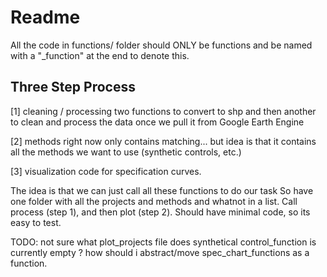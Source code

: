 # Readme

All the code in functions/ folder should ONLY be functions and be named with a "_function" 
at the end to denote this.

## Three Step Process

[1] cleaning / processing
  two functions to convert to shp and then another to clean and process the data once
  we pull it from Google Earth Engine
  
[2] methods
  right now only contains matching... but idea is that it contains all the methods we want
  to use (synthetic controls, etc.)

[3] visualization
  code for specification curves.

The idea is that we can just call all these functions to do our task
  So have one folder with all the projects and methods and whatnot in a list.
  Call process (step 1), and then plot (step 2). Should have minimal code, so its easy to 
  test.
  
TODO:
  not sure what plot_projects file does
  synthetical control_function is currently empty ?
  how should i abstract/move spec_chart_functions as a function.
  